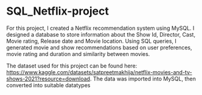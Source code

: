 # SQL_Netflix-project
For this project, I created a Netflix recommendation system using MySQL. I designed a database to store information about the Show Id, Director, Cast, Movie rating, Release date and Movie location. Using SQL queries, I generated movie and show recommendations based on user preferences, movie rating and duration and similarity between movies.  

The dataset used for this project can be found here:[ ](https://www.kaggle.com/datasets/satpreetmakhija/netflix-movies-and-tv-shows-2021?resource=download)https://www.kaggle.com/datasets/satpreetmakhija/netflix-movies-and-tv-shows-2021?resource=download. The data was imported into MySQL, then converted into suitable datatypes
